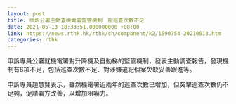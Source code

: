 ```yaml
---
layout: post
title: 申訴公署主動查機電署監管機制　指巡查次數不足
date: 2021-05-13 18:33:51.000000000 +08:00
link: https://news.rthk.hk/rthk/ch/component/k2/1590754-20210513.htm
categories: rthk
---
```


申訴專員公署就機電署對升降機及自動梯的監管機制，發表主動調查報告，發現機制有6項不足，包括巡查次數不足、對涉嫌違紀個案欠缺妥善跟進等。 

申訴專員趙慧賢表示，雖然機電署近兩年的巡查次數已增加，但突擊巡查次數仍不足夠，促請署方改善，以增加阻嚇力。
